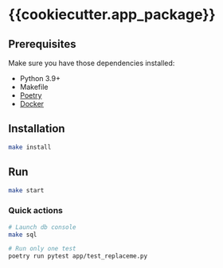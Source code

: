 # {{cookiecutter.app_package}}

## Prerequisites

Make sure you have those dependencies installed:

- Python 3.9+
- Makefile
- [Poetry](https://python-poetry.org/docs/)
- [Docker](https://docs.docker.com/get-docker/)

## Installation

```bash
make install
```

## Run

```bash
make start
```

### Quick actions

```bash
# Launch db console
make sql

# Run only one test
poetry run pytest app/test_replaceme.py
```

